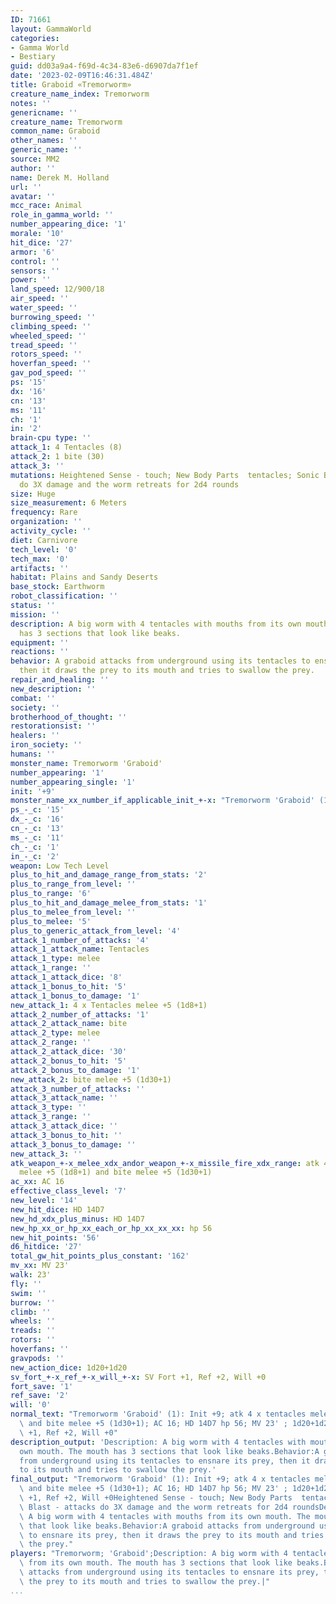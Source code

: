 ```yaml
---
ID: 71661
layout: GammaWorld
categories:
- Gamma World
- Bestiary
guid: dd03a9a4-f69d-4c34-83e6-d6907da7f1ef
date: '2023-02-09T16:46:31.484Z'
title: Graboid «Tremorworm»
creature_name_index: Tremorworm
notes: ''
genericname: ''
creature_name: Tremorworm
common_name: Graboid
other_names: ''
generic_name: ''
source: MM2
author: ''
name: Derek M. Holland
url: ''
avatar: ''
mcc_race: Animal
role_in_gamma_world: ''
number_appearing_dice: '1'
morale: '10'
hit_dice: '27'
armor: '6'
control: ''
sensors: ''
power: ''
land_speed: 12/900/18
air_speed: ''
water_speed: ''
burrowing_speed: ''
climbing_speed: ''
wheeled_speed: ''
tread_speed: ''
rotors_speed: ''
hoverfan_speed: ''
gav_pod_speed: ''
ps: '15'
dx: '16'
cn: '13'
ms: '11'
ch: '1'
in: '2'
brain-cpu type: ''
attack_1: 4 Tentacles (8)
attack_2: 1 bite (30)
attack_3: ''
mutations: Heightened Sense - touch; New Body Parts  tentacles; Sonic Blast - attacks
  do 3X damage and the worm retreats for 2d4 rounds
size: Huge
size_measurement: 6 Meters
frequency: Rare
organization: ''
activity_cycle: ''
diet: Carnivore
tech_level: '0'
tech_max: '0'
artifacts: ''
habitat: Plains and Sandy Deserts
base_stock: Earthworm
robot_classification: ''
status: ''
mission: ''
description: A big worm with 4 tentacles with mouths from its own mouth. The mouth
  has 3 sections that look like beaks.
equipment: ''
reactions: ''
behavior: A graboid attacks from underground using its tentacles to ensnare its prey,
  then it draws the prey to its mouth and tries to swallow the prey.
repair_and_healing: ''
new_description: ''
combat: ''
society: ''
brotherhood_of_thought: ''
restorationsist: ''
healers: ''
iron_society: ''
humans: ''
monster_name: Tremorworm 'Graboid'
number_appearing: '1'
number_appearing_single: '1'
init: '+9'
monster_name_xx_number_if_applicable_init_+-x: "Tremorworm 'Graboid' (1): Init +9"
ps_-_c: '15'
dx_-_c: '16'
cn_-_c: '13'
ms_-_c: '11'
ch_-_c: '1'
in_-_c: '2'
weapon: Low Tech Level
plus_to_hit_and_damage_range_from_stats: '2'
plus_to_range_from_level: ''
plus_to_range: '6'
plus_to_hit_and_damage_melee_from_stats: '1'
plus_to_melee_from_level: ''
plus_to_melee: '5'
plus_to_generic_attack_from_level: '4'
attack_1_number_of_attacks: '4'
attack_1_attack_name: Tentacles
attack_1_type: melee
attack_1_range: ''
attack_1_attack_dice: '8'
attack_1_bonus_to_hit: '5'
attack_1_bonus_to_damage: '1'
new_attack_1: 4 x Tentacles melee +5 (1d8+1)
attack_2_number_of_attacks: '1'
attack_2_attack_name: bite
attack_2_type: melee
attack_2_range: ''
attack_2_attack_dice: '30'
attack_2_bonus_to_hit: '5'
attack_2_bonus_to_damage: '1'
new_attack_2: bite melee +5 (1d30+1)
attack_3_number_of_attacks: ''
attack_3_attack_name: ''
attack_3_type: ''
attack_3_range: ''
attack_3_attack_dice: ''
attack_3_bonus_to_hit: ''
attack_3_bonus_to_damage: ''
new_attack_3: ''
atk_weapon_+-x_melee_xdx_andor_weapon_+-x_missile_fire_xdx_range: atk 4 x tentacles
  melee +5 (1d8+1) and bite melee +5 (1d30+1)
ac_xx: AC 16
effective_class_level: '7'
new_level: '14'
new_hit_dice: HD 14D7
new_hd_xdx_plus_minus: HD 14D7
new_hp_xx_or_hp_xx_each_or_hp_xx_xx_xx: hp 56
new_hit_points: '56'
d6_hitdice: '27'
total_gw_hit_points_plus_constant: '162'
mv_xx: MV 23'
walk: 23'
fly: ''
swim: ''
burrow: ''
climb: ''
wheels: ''
treads: ''
rotors: ''
hoverfans: ''
gravpods: ''
new_action_dice: 1d20+1d20
sv_fort_+-x_ref_+-x_will_+-x: SV Fort +1, Ref +2, Will +0
fort_save: '1'
ref_save: '2'
will: '0'
normal_text: "Tremorworm 'Graboid' (1): Init +9; atk 4 x tentacles melee +5 (1d8+1)\
  \ and bite melee +5 (1d30+1); AC 16; HD 14D7 hp 56; MV 23' ; 1d20+1d20; SV Fort\
  \ +1, Ref +2, Will +0"
description_output: 'Description: A big worm with 4 tentacles with mouths from its
  own mouth. The mouth has 3 sections that look like beaks.Behavior:A graboid attacks
  from underground using its tentacles to ensnare its prey, then it draws the prey
  to its mouth and tries to swallow the prey.'
final_output: "Tremorworm 'Graboid' (1): Init +9; atk 4 x tentacles melee +5 (1d8+1)\
  \ and bite melee +5 (1d30+1); AC 16; HD 14D7 hp 56; MV 23' ; 1d20+1d20; SV Fort\
  \ +1, Ref +2, Will +0Heightened Sense - touch; New Body Parts  tentacles; Sonic\
  \ Blast - attacks do 3X damage and the worm retreats for 2d4 roundsDescription:\
  \ A big worm with 4 tentacles with mouths from its own mouth. The mouth has 3 sections\
  \ that look like beaks.Behavior:A graboid attacks from underground using its tentacles\
  \ to ensnare its prey, then it draws the prey to its mouth and tries to swallow\
  \ the prey."
players: "Tremorworm; 'Graboid';Description: A big worm with 4 tentacles with mouths\
  \ from its own mouth. The mouth has 3 sections that look like beaks.Behavior:A graboid\
  \ attacks from underground using its tentacles to ensnare its prey, then it draws\
  \ the prey to its mouth and tries to swallow the prey.|"
...
```

